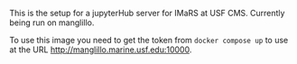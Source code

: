 This is the setup for a jupyterHub server for IMaRS at USF CMS. 
Currently being run on manglillo.

To use this image you need to get the token from `docker compose up` to use at the URL http://manglillo.marine.usf.edu:10000.